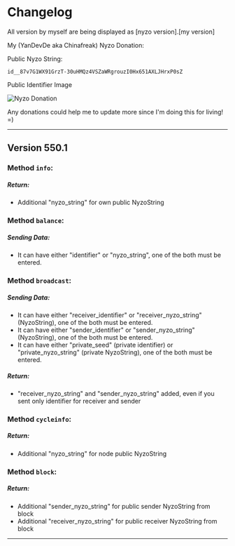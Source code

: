# Changelog
All version by myself are being displayed as [nyzo version].[my version]

My (YanDevDe aka Chinafreak) Nyzo Donation:

Public Nyzo String:

    id__87v7G1WX91GrzT-30uHMQz4VSZaWRgrouzI0Hx651AXLJHrxP0sZ

Public Identifier Image

![Nyzo Donation](https://i.imgur.com/eW8Z4Cv.png)

Any donations could help me to update more since I'm doing this for living! =) 

___

##  Version 550.1

### Method `info`:
##### Return:
- Additional "nyzo_string" for own public NyzoString

### Method `balance`:
##### Sending Data:
- It can have either "identifier" or "nyzo_string", one of the both must be entered.

### Method `broadcast`:
##### Sending Data:
- It can have either "receiver_identifier" or "receiver_nyzo_string" (NyzoString), one of the both must be entered.
-  It can have either "sender_identifier" or "sender_nyzo_string" (NyzoString), one of the both must be entered.
- It can have either "private_seed" (private identifier) or "private_nyzo_string" (private NyzoString), one of the both must be entered.

##### Return:
- "receiver_nyzo_string" and "sender_nyzo_string" added, even if you sent only identifier for receiver and sender

### Method `cycleinfo`:
##### Return:
- Additional "nyzo_string" for node public NyzoString

### Method `block`:
##### Return:
- Additional "sender_nyzo_string" for public sender NyzoString from block
- Additional "receiver_nyzo_string" for public receiver NyzoString from block
___